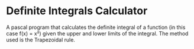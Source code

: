 # Definite Integrals Calculator
A pascal program that calculates the definite integral of a function (in this case f(x) = x²) given the upper and lower limits of the integral.
The method used is the Trapezoidal rule.
